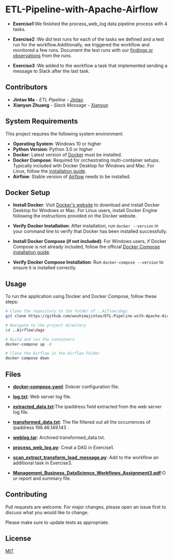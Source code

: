 # ETL-Pipeline-with-Apache-Airflow
- **Exercise1**:We finished the process_web_log data pipeline process with 4 tasks.

- **Exercise2** :We did test runs for each of the tasks we defined and a test run for the workflow.Additionally, we triggered the workflow and monitored a few runs. Document the test runs with our [findings or observations](https://github.com/woshimajintao/ETL-Pipeline-with-Apache-Airflow/tree/main/Exercise2) from the runs.

- **Exercise3** :We added to the workflow a task that implemented sending a message to Slack after the last task.

## Contributors

- **Jintao Ma** - *ETL Pipeline* - [Jintao](https://github.com/woshimajintao)
- **Xianyun Zhuang** - *Slack Message* - [Xianyun](https://github.com/zhuangxianyun)

## System Requirements

This project requires the following system environment:
- **Operating System**: Windows 10 or higher
- **Python Version**: Python 3.0 or higher
- **Docker**: Latest version of [Docker](https://www.docker.com/products/docker-desktop) must be installed.
- **Docker Compose**: Required for orchestrating multi-container setups. Typically included with Docker Desktop for Windows and Mac. For Linux, follow the [installation guide](https://docs.docker.com/compose/install/).
- **Airflow**: Stable version of [Airflow](https://airflow.apache.org/docs/apache-airflow/2.7.3/docker-compose.yaml) needs to be installed.

## Docker Setup

- **Install Docker**: Visit [Docker's website](https://www.docker.com/products/docker-desktop) to download and install Docker Desktop for Windows or Mac. For Linux users, install Docker Engine following the instructions provided on the Docker website.

- **Verify Docker Installation**: After installation, run `docker --version` in your command line to verify that Docker has been installed successfully.

- **Install Docker Compose (if not included)**: For Windows users, if Docker Compose is not already included, follow the official [Docker Compose installation guide](https://docs.docker.com/compose/install/).

- **Verify Docker Compose Installation**: Run `docker-compose --version` to ensure it is installed correctly.


## Usage
To run the application using Docker and Docker Compose, follow these steps:


```bash
# Clone the repository to the folder of ..Aiflow\dags
git clone https://github.com/woshimajintao/ETL-Pipeline-with-Apache-Airflow.git specific_folder_Airflow\dags

# Navigate to the project directory
cd ..Airflow\dags

# Build and run the containers
docker-compose up -d

# Close the Airflow in the Airflow Folder
docker compose down
```
## Files

- **[docker-compose.yaml](https://github.com/woshimajintao/ETL-Pipeline-with-Apache-Airflow/blob/main/docker-compose.yaml)**: Dokcer configuration file.

- **[log.txt](https://github.com/woshimajintao/ETL-Pipeline-with-Apache-Airflow/blob/main/log.txt)**: Web server log file.

- **[extracted_data.txt](https://github.com/woshimajintao/ETL-Pipeline-with-Apache-Airflow/blob/main/extracted_data.txt)**:The ipaddress field extracted from the web server log file.

- **[transformed_data.txt](https://github.com/woshimajintao/ETL-Pipeline-with-Apache-Airflow/blob/main/transformed_data.txt)**: The file filtered out all the occurrences of ipaddress 198.46.149.143 .

- **[weblog.tar](https://github.com/woshimajintao/ETL-Pipeline-with-Apache-Airflow/blob/main/weblog.tar)**: Archived transformed_data.txt.

- **[process_web_log.py](https://github.com/woshimajintao/ETL-Pipeline-with-Apache-Airflow/blob/main/process_web_log.py)**: Creat a DAG in Exercise1.

- **[scan_extract_transform_load_message.py](https://github.com/woshimajintao/ETL-Pipeline-with-Apache-Airflow/blob/main/scan_extract_transform_load_message.py)**: Add to the workflow an additional task in Exercise3.

- **[Management_Business_DataScience_Workflows_Assignment3.pdf](https://github.com/woshimajintao/ETL-Pipeline-with-Apache-Airflow/blob/main/Management_Business_DataScience_Workflows_Assignment3.pdf)**:Our report and summary file.

## Contributing

Pull requests are welcome. For major changes, please open an issue first
to discuss what you would like to change.

Please make sure to update tests as appropriate.

## License

[MIT](https://choosealicense.com/licenses/mit/)
